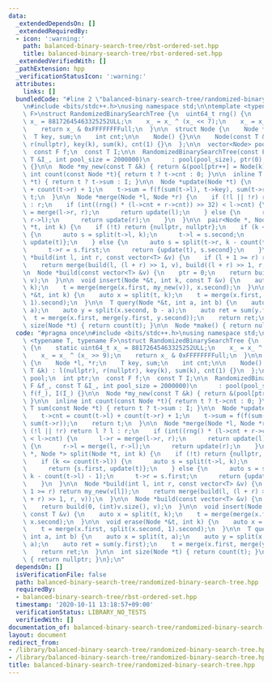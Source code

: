 ```yaml
---
data:
  _extendedDependsOn: []
  _extendedRequiredBy:
  - icon: ':warning:'
    path: balanced-binary-search-tree/rbst-ordered-set.hpp
    title: balanced-binary-search-tree/rbst-ordered-set.hpp
  _extendedVerifiedWith: []
  _pathExtension: hpp
  _verificationStatusIcon: ':warning:'
  attributes:
    links: []
  bundledCode: "#line 2 \"balanced-binary-search-tree/randomized-binary-search-tree.hpp\"\
    \n#include <bits/stdc++.h>\nusing namespace std;\n\ntemplate <typename T, typename\
    \ F>\nstruct RandomizedBinarySearchTree {\n  uint64_t rng() {\n    static uint64_t\
    \ x_ = 88172645463325252ULL;\n    x_ = x_ ^ (x_ << 7);\n    x_ = x_ ^ (x_ >> 9);\n\
    \    return x_ & 0xFFFFFFFFull;\n  }\n\n  struct Node {\n    Node *l, *r;\n  \
    \  T key, sum;\n    int cnt;\n\n    Node() {}\n\n    Node(const T &k) : l(nullptr),\
    \ r(nullptr), key(k), sum(k), cnt(1) {}\n  };\n\n  vector<Node> pool;\n  int ptr;\n\
    \  const F f;\n  const T I;\n\n  RandomizedBinarySearchTree(const F &f_, const\
    \ T &I_, int pool_size = 2000000)\n      : pool(pool_size), ptr(0), f(f_), I(I_)\
    \ {}\n\n  Node *my_new(const T &k) { return &(pool[ptr++] = Node(k)); }\n\n  inline\
    \ int count(const Node *t){ return t ? t->cnt : 0; }\n\n  inline T sum(const Node\
    \ *t) { return t ? t->sum : I; }\n\n  Node *update(Node *t) {\n    t->cnt = count(t->l)\
    \ + count(t->r) + 1;\n    t->sum = f(f(sum(t->l), t->key), sum(t->r));\n    return\
    \ t;\n  }\n\n  Node *merge(Node *l, Node *r) {\n    if (!l || !r) return l ? l\
    \ : r;\n    if (int((rng() * (l->cnt + r->cnt)) >> 32) < l->cnt) {\n      l->r\
    \ = merge(l->r, r);\n      return update(l);\n    } else {\n      r->l = merge(l,\
    \ r->l);\n      return update(r);\n    }\n  }\n\n  pair<Node *, Node *> split(Node\
    \ *t, int k) {\n    if (!t) return {nullptr, nullptr};\n    if (k <= count(t->l))\
    \ {\n      auto s = split(t->l, k);\n      t->l = s.second;\n      return {s.first,\
    \ update(t)};\n    } else {\n      auto s = split(t->r, k - count(t->l) - 1);\n\
    \      t->r = s.first;\n      return {update(t), s.second};\n    }\n  }\n\n  Node\
    \ *build(int l, int r, const vector<T> &v) {\n    if (l + 1 >= r) return my_new(v[l]);\n\
    \    return merge(build(l, (l + r) >> 1, v), build((l + r) >> 1, r, v));\n  }\n\
    \n  Node *build(const vector<T> &v) {\n    ptr = 0;\n    return build(0, (int)v.size(),\
    \ v);\n  }\n\n  void insert(Node *&t, int k, const T &v) {\n    auto x = split(t,\
    \ k);\n    t = merge(merge(x.first, my_new(v)), x.second);\n  }\n\n  void erase(Node\
    \ *&t, int k) {\n    auto x = split(t, k);\n    t = merge(x.first, split(x.second,\
    \ 1).second);\n  }\n\n  T query(Node *&t, int a, int b) {\n    auto x = split(t,\
    \ a);\n    auto y = split(x.second, b - a);\n    auto ret = sum(y.first);\n  \
    \  t = merge(x.first, merge(y.first, y.second));\n    return ret;\n  }\n\n  int\
    \ size(Node *t) { return count(t); }\n\n  Node *make() { return nullptr; }\n};\n"
  code: "#pragma once\n#include <bits/stdc++.h>\nusing namespace std;\n\ntemplate\
    \ <typename T, typename F>\nstruct RandomizedBinarySearchTree {\n  uint64_t rng()\
    \ {\n    static uint64_t x_ = 88172645463325252ULL;\n    x_ = x_ ^ (x_ << 7);\n\
    \    x_ = x_ ^ (x_ >> 9);\n    return x_ & 0xFFFFFFFFull;\n  }\n\n  struct Node\
    \ {\n    Node *l, *r;\n    T key, sum;\n    int cnt;\n\n    Node() {}\n\n    Node(const\
    \ T &k) : l(nullptr), r(nullptr), key(k), sum(k), cnt(1) {}\n  };\n\n  vector<Node>\
    \ pool;\n  int ptr;\n  const F f;\n  const T I;\n\n  RandomizedBinarySearchTree(const\
    \ F &f_, const T &I_, int pool_size = 2000000)\n      : pool(pool_size), ptr(0),\
    \ f(f_), I(I_) {}\n\n  Node *my_new(const T &k) { return &(pool[ptr++] = Node(k));\
    \ }\n\n  inline int count(const Node *t){ return t ? t->cnt : 0; }\n\n  inline\
    \ T sum(const Node *t) { return t ? t->sum : I; }\n\n  Node *update(Node *t) {\n\
    \    t->cnt = count(t->l) + count(t->r) + 1;\n    t->sum = f(f(sum(t->l), t->key),\
    \ sum(t->r));\n    return t;\n  }\n\n  Node *merge(Node *l, Node *r) {\n    if\
    \ (!l || !r) return l ? l : r;\n    if (int((rng() * (l->cnt + r->cnt)) >> 32)\
    \ < l->cnt) {\n      l->r = merge(l->r, r);\n      return update(l);\n    } else\
    \ {\n      r->l = merge(l, r->l);\n      return update(r);\n    }\n  }\n\n  pair<Node\
    \ *, Node *> split(Node *t, int k) {\n    if (!t) return {nullptr, nullptr};\n\
    \    if (k <= count(t->l)) {\n      auto s = split(t->l, k);\n      t->l = s.second;\n\
    \      return {s.first, update(t)};\n    } else {\n      auto s = split(t->r,\
    \ k - count(t->l) - 1);\n      t->r = s.first;\n      return {update(t), s.second};\n\
    \    }\n  }\n\n  Node *build(int l, int r, const vector<T> &v) {\n    if (l +\
    \ 1 >= r) return my_new(v[l]);\n    return merge(build(l, (l + r) >> 1, v), build((l\
    \ + r) >> 1, r, v));\n  }\n\n  Node *build(const vector<T> &v) {\n    ptr = 0;\n\
    \    return build(0, (int)v.size(), v);\n  }\n\n  void insert(Node *&t, int k,\
    \ const T &v) {\n    auto x = split(t, k);\n    t = merge(merge(x.first, my_new(v)),\
    \ x.second);\n  }\n\n  void erase(Node *&t, int k) {\n    auto x = split(t, k);\n\
    \    t = merge(x.first, split(x.second, 1).second);\n  }\n\n  T query(Node *&t,\
    \ int a, int b) {\n    auto x = split(t, a);\n    auto y = split(x.second, b -\
    \ a);\n    auto ret = sum(y.first);\n    t = merge(x.first, merge(y.first, y.second));\n\
    \    return ret;\n  }\n\n  int size(Node *t) { return count(t); }\n\n  Node *make()\
    \ { return nullptr; }\n};\n"
  dependsOn: []
  isVerificationFile: false
  path: balanced-binary-search-tree/randomized-binary-search-tree.hpp
  requiredBy:
  - balanced-binary-search-tree/rbst-ordered-set.hpp
  timestamp: '2020-10-11 13:18:57+09:00'
  verificationStatus: LIBRARY_NO_TESTS
  verifiedWith: []
documentation_of: balanced-binary-search-tree/randomized-binary-search-tree.hpp
layout: document
redirect_from:
- /library/balanced-binary-search-tree/randomized-binary-search-tree.hpp
- /library/balanced-binary-search-tree/randomized-binary-search-tree.hpp.html
title: balanced-binary-search-tree/randomized-binary-search-tree.hpp
---
```

